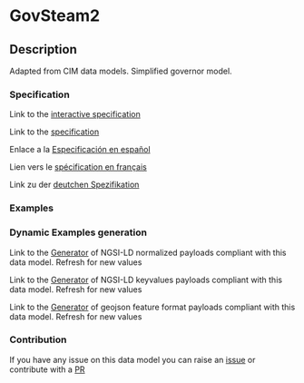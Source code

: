 # GovSteam2

## Description 

Adapted from CIM data models. Simplified governor model.
### Specification

Link to the [interactive specification](https://swagger.lab.fiware.org/?url=https://smart-data-models.github.io/dataModel.EnergyCIM/GovSteam2/swagger.yaml)

Link to the [specification](https://smart-data-models.github.io/dataModel.EnergyCIM/GovSteam2/doc/spec.md)

Enlace a la [Especificación en español](https://smart-data-models.github.io/dataModel.EnergyCIM/GovSteam2/doc/spec_ES.md)

Lien vers le [spécification en français](https://smart-data-models.github.io/dataModel.EnergyCIM/GovSteam2/doc/spec_FR.md)

Link zu der [deutchen Spezifikation](https://smart-data-models.github.io/dataModel.EnergyCIM/GovSteam2/doc/spec_DE.md)
### Examples
### Dynamic Examples generation

Link to the [Generator](https://smartdatamodels.org/extra/ngsi-ld_generator_v0.92.php?schemaUrl=https://raw.githubusercontent.com/smart-data-models/dataModel.EnergyCIM/master/GovSteam2/schema.json&email=info@smartdatamodels.org) of NGSI-LD normalized payloads compliant with this data model. Refresh for new values

Link to the [Generator](https://smartdatamodels.org/extra/ngsi-ld_generator_keyvalues_v0.92.php?schemaUrl=https://raw.githubusercontent.com/smart-data-models/dataModel.EnergyCIM/master/GovSteam2/schema.json&email=info@smartdatamodels.org) of NGSI-LD keyvalues payloads compliant with this data model. Refresh for new values

Link to the [Generator](https://smartdatamodels.org/extra/geojson_features_generator_v1.0.php?schemaUrl=https://raw.githubusercontent.com/smart-data-models/dataModel.EnergyCIM/master/GovSteam2/schema.json&email=info@smartdatamodels.org) of geojson feature format payloads compliant with this data model. Refresh for new values
### Contribution

 If you have any issue on this data model you can raise an [issue](https://github.com/smart-data-models/dataModel.EnergyCIM/issues)  or contribute with a [PR](https://github.com/smart-data-models/dataModel.EnergyCIM/pulls)